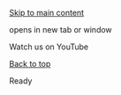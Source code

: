 [Skip to main content](https://www.pittsburghpa.gov/Site-Footer/Footer-Widgets/Share-Connect/Watch-us-on-YouTube#main-content)

opens in new tab or window

Watch us on YouTube

[Back to top](https://www.pittsburghpa.gov/Site-Footer/Footer-Widgets/Share-Connect/Watch-us-on-YouTube#body-top)

Ready
